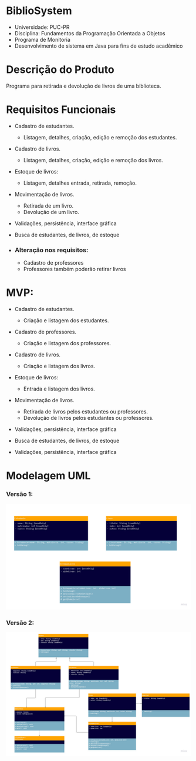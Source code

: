 # BiblioSystem

- Universidade: PUC-PR
- Disciplina: Fundamentos da Programação Orientada a Objetos
- Programa de Monitoria
- Desenvolvimento de sistema em Java para fins de estudo acadêmico

# Descrição do Produto

Programa para retirada e devolução de livros de uma biblioteca.


# Requisitos Funcionais

- Cadastro de estudantes. 
  - Listagem, detalhes, criação, edição e remoção dos estudantes. 

- Cadastro de livros. 
  - Listagem, detalhes, criação, edição e remoção dos livros. 

- Estoque de livros: 
  - Listagem, detalhes entrada, retirada, remoção. 

- Movimentação de livros. 
  - Retirada de um livro. 
  - Devolução de um livro.

- Validações, persistência, interface gráfica 

- Busca de estudantes, de livros, de estoque 

- ### Alteração nos requisitos:
  - Cadastro de professores
  - Professores também poderão retirar livros


# MVP: 

- Cadastro de estudantes. 
  - Criação e listagem dos estudantes.

- Cadastro de professores.
  - Criação e listagem dos professores.  
  
- Cadastro de livros. 
  - Criação e listagem dos livros. 
  
- Estoque de livros: 
  - Entrada e listagem dos livros. 
  
- Movimentação de livros. 
  - Retirada de livros pelos estudantes ou professores. 
  - Devolução de livros pelos estudantes ou professores. 
  
- Validações, persistência, interface gráfica 
- Busca de estudantes, de livros, de estoque 
- Validações, persistência, interface gráfica 

# Modelagem UML

### Versão 1:
![Modelagem UML](docs/Modelagem-UML-BiblioSystem.jpg)

### Versão 2:
![Modelagem UML](docs/Modelagem-UML-BiblioSystem-v2.jpg)
